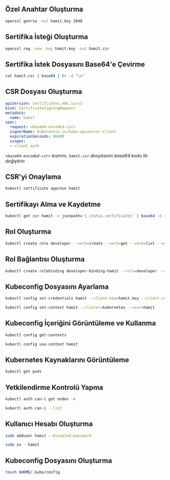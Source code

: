 ## Özel Anahtar Oluşturma

```sh
openssl genrsa -out hamit.key 2048
```
## Sertifika İsteği Oluşturma
```sh
openssl req -new -key hamit.key -out hamit.csr
```
## Sertifika İstek Dosyasını Base64'e Çevirme
```sh
cat hamit.csr | base64 | tr -d "\n"
```
## CSR Dosyası Oluşturma
```yaml
apiVersion: certificates.k8s.io/v1
kind: CertificateSigningRequest
metadata:
  name: hamit
spec:
  request: <base64-encoded-csr>
  signerName: kubernetes.io/kube-apiserver-client
  expirationSeconds: 86400
  usages:
  - client auth
```
*`<base64-encoded-csr>`  kısmını, `hamit.csr` dosyasının base64 kodu ile değiştirin*
## CSR'yi Onaylama
```sh
kubectl certificate approve hamit
```
## Sertifikayı Alma ve Kaydetme
```sh
kubectl get csr hamit -o jsonpath='{.status.certificate}' | base64 -d > hamit.crt
```
## Rol Oluşturma
```sh
kubectl create role developer --verb=create --verb=get --verb=list --verb=update --verb=delete --resource=pods
```
## Rol Bağlantısı Oluşturma
```sh
kubectl create rolebinding developer-binding-hamit --role=developer --user=hamit --namespace=default
```
## Kubeconfig Dosyasını Ayarlama
```sh
kubectl config set-credentials hamit --client-key=hamit.key --client-certificate=hamit.crt --embed-certs=true
```
```sh
kubectl config set-context hamit --cluster=kubernetes --user=hamit
```
## Kubeconfig İçeriğini Görüntüleme ve Kullanma
```sh
kubectl config get-contexts
```
```sh
kubectl config use-context hamit
```
## Kubernetes Kaynaklarını Görüntüleme
```sh
kubectl get pods
```
## Yetkilendirme Kontrolü Yapma
```sh
kubectl auth can-i get nodes -A
```
```sh
kubectl auth can-i --list
```
## Kullanıcı Hesabı Oluşturma
```sh
sudo adduser hamit --disabled-password
```
```sh
sudo su - hamit
```
## Kubeconfig Dosyasını Oluşturma
```sh
touch $HOME/.kube/config
```
